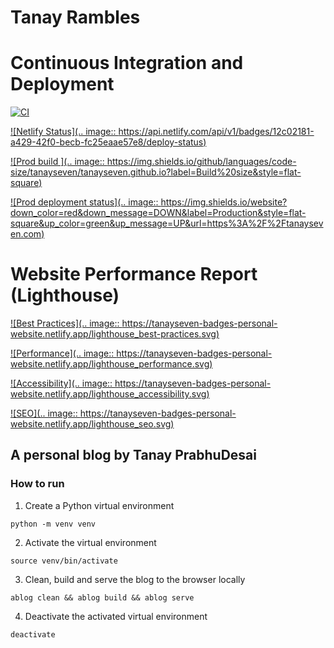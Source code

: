 Tanay Rambles
=============


Continuous Integration and Deployment
=====================================

[![CI](https://github.com/tanayseven/personal-website/workflows/CI/badge.svg)](https://github.com/tanayseven/personal-website/actions?query=workflow%3ACI)

[![Netlify Status](.. image:: https://api.netlify.com/api/v1/badges/12c02181-a429-42f0-becb-fc25eaae57e8/deploy-status)](https://app.netlify.com/sites/tanay-personal-website-pre-prod/deploys)

[![Prod build ](.. image:: https://img.shields.io/github/languages/code-size/tanayseven/tanayseven.github.io?label=Build%20size&style=flat-square)](https://github.com/tanayseven/tanayseven.github.io)

[![Prod deployment status](.. image:: https://img.shields.io/website?down_color=red&down_message=DOWN&label=Production&style=flat-square&up_color=green&up_message=UP&url=https%3A%2F%2Ftanayseven.com)](https://tanayseven.com)


Website Performance Report (Lighthouse)
=======================================

[![Best Practices](.. image:: https://tanayseven-badges-personal-website.netlify.app/lighthouse_best-practices.svg)](https://googlechrome.github.io/lighthouse/viewer/?psiurl=https%3A%2F%2Ftanayseven.com%2F&strategy=mobile&category=best-practices&utm_source=lh-chrome-ext)

[![Performance](.. image:: https://tanayseven-badges-personal-website.netlify.app/lighthouse_performance.svg)](https://googlechrome.github.io/lighthouse/viewer/?psiurl=https%3A%2F%2Ftanayseven.com%2F&strategy=mobile&category=performance&utm_source=lh-chrome-ext)

[![Accessibility](.. image:: https://tanayseven-badges-personal-website.netlify.app/lighthouse_accessibility.svg)](https://googlechrome.github.io/lighthouse/viewer/?psiurl=https%3A%2F%2Ftanayseven.com%2F&strategy=mobile&category=accessibility&utm_source=lh-chrome-ext)

[![SEO](.. image:: https://tanayseven-badges-personal-website.netlify.app/lighthouse_seo.svg)](https://googlechrome.github.io/lighthouse/viewer/?psiurl=https%3A%2F%2Ftanayseven.com%2F&strategy=mobile&category=seo&utm_source=lh-chrome-ext)


A personal blog by Tanay PrabhuDesai
------------------------------------

### How to run

1. Create a Python virtual environment
```shell
python -m venv venv
```

2. Activate the virtual environment
```shell
source venv/bin/activate
```

3. Clean, build and serve the blog to the browser locally
```shell
ablog clean && ablog build && ablog serve
```

4. Deactivate the activated virtual environment
```shell
deactivate
```
